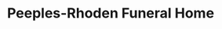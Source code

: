 ---
title: "Peeples-Rhoden Funeral Home"
url: /hampton/peeples-rhoden-funeral-home/
shop: Bestattungen
---